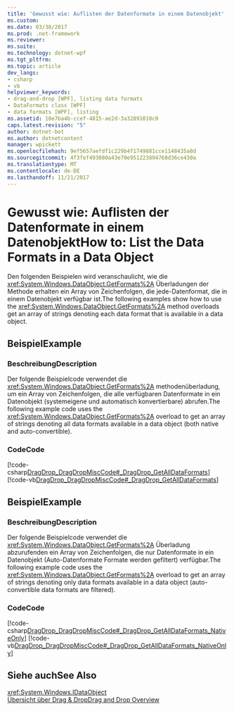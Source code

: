 ```yaml
---
title: 'Gewusst wie: Auflisten der Datenformate in einem Datenobjekt'
ms.custom: 
ms.date: 03/30/2017
ms.prod: .net-framework
ms.reviewer: 
ms.suite: 
ms.technology: dotnet-wpf
ms.tgt_pltfrm: 
ms.topic: article
dev_langs:
- csharp
- vb
helpviewer_keywords:
- drag-and-drop [WPF], listing data formats
- DataFormats class [WPF]
- data formats [WPF], listing
ms.assetid: 18e7ba4b-ccef-4815-ae2d-3a32891010c0
caps.latest.revision: "5"
author: dotnet-bot
ms.author: dotnetcontent
manager: wpickett
ms.openlocfilehash: 9ef5657aefdf1c229b4f1749881cce1148435a8d
ms.sourcegitcommit: 4f3fef493080a43e70e951223894768d36ce430a
ms.translationtype: MT
ms.contentlocale: de-DE
ms.lasthandoff: 11/21/2017
---
```

# <a name="how-to-list-the-data-formats-in-a-data-object"></a><span data-ttu-id="a39d9-102">Gewusst wie: Auflisten der Datenformate in einem Datenobjekt</span><span class="sxs-lookup"><span data-stu-id="a39d9-102">How to: List the Data Formats in a Data Object</span></span>
<span data-ttu-id="a39d9-103">Den folgenden Beispielen wird veranschaulicht, wie die <xref:System.Windows.DataObject.GetFormats%2A> Überladungen der Methode erhalten ein Array von Zeichenfolgen, die jede-Datenformat, die in einem Datenobjekt verfügbar ist.</span><span class="sxs-lookup"><span data-stu-id="a39d9-103">The following examples show how to use the <xref:System.Windows.DataObject.GetFormats%2A> method overloads get an array of strings denoting each data format that is available in a data object.</span></span>  
  
## <a name="example"></a><span data-ttu-id="a39d9-104">Beispiel</span><span class="sxs-lookup"><span data-stu-id="a39d9-104">Example</span></span>  
  
### <a name="description"></a><span data-ttu-id="a39d9-105">Beschreibung</span><span class="sxs-lookup"><span data-stu-id="a39d9-105">Description</span></span>  
 <span data-ttu-id="a39d9-106">Der folgende Beispielcode verwendet die <xref:System.Windows.DataObject.GetFormats%2A> methodenüberladung, um ein Array von Zeichenfolgen, die alle verfügbaren Datenformate in ein Datenobjekt (systemeigene und automatisch konvertierbare) abrufen.</span><span class="sxs-lookup"><span data-stu-id="a39d9-106">The following example code uses the <xref:System.Windows.DataObject.GetFormats%2A> overload to get an array of strings denoting all data formats available in a data object (both native and auto-convertible).</span></span>  
  
### <a name="code"></a><span data-ttu-id="a39d9-107">Code</span><span class="sxs-lookup"><span data-stu-id="a39d9-107">Code</span></span>  
 [!code-csharp[DragDrop_DragDropMiscCode#_DragDrop_GetAllDataFormats](../../../../samples/snippets/csharp/VS_Snippets_Wpf/DragDrop_DragDropMiscCode/CSharp/Window1.xaml.cs#_dragdrop_getalldataformats)]
 [!code-vb[DragDrop_DragDropMiscCode#_DragDrop_GetAllDataFormats](../../../../samples/snippets/visualbasic/VS_Snippets_Wpf/DragDrop_DragDropMiscCode/visualbasic/window1.xaml.vb#_dragdrop_getalldataformats)]  
  
## <a name="example"></a><span data-ttu-id="a39d9-108">Beispiel</span><span class="sxs-lookup"><span data-stu-id="a39d9-108">Example</span></span>  
  
### <a name="description"></a><span data-ttu-id="a39d9-109">Beschreibung</span><span class="sxs-lookup"><span data-stu-id="a39d9-109">Description</span></span>  
 <span data-ttu-id="a39d9-110">Der folgende Beispielcode verwendet die <xref:System.Windows.DataObject.GetFormats%2A> Überladung abzurufenden ein Array von Zeichenfolgen, die nur Datenformate in ein Datenobjekt (Auto-Datenformate Formate werden gefiltert) verfügbar.</span><span class="sxs-lookup"><span data-stu-id="a39d9-110">The following example code uses the <xref:System.Windows.DataObject.GetFormats%2A> overload to get an array of strings denoting only data formats available in a data object (auto-convertible data formats are filtered).</span></span>  
  
### <a name="code"></a><span data-ttu-id="a39d9-111">Code</span><span class="sxs-lookup"><span data-stu-id="a39d9-111">Code</span></span>  
 [!code-csharp[DragDrop_DragDropMiscCode#_DragDrop_GetAllDataFormats_NativeOnly](../../../../samples/snippets/csharp/VS_Snippets_Wpf/DragDrop_DragDropMiscCode/CSharp/Window1.xaml.cs#_dragdrop_getalldataformats_nativeonly)]
 [!code-vb[DragDrop_DragDropMiscCode#_DragDrop_GetAllDataFormats_NativeOnly](../../../../samples/snippets/visualbasic/VS_Snippets_Wpf/DragDrop_DragDropMiscCode/visualbasic/window1.xaml.vb#_dragdrop_getalldataformats_nativeonly)]  
  
## <a name="see-also"></a><span data-ttu-id="a39d9-112">Siehe auch</span><span class="sxs-lookup"><span data-stu-id="a39d9-112">See Also</span></span>  
 <xref:System.Windows.IDataObject>  
 [<span data-ttu-id="a39d9-113">Übersicht über Drag & Drop</span><span class="sxs-lookup"><span data-stu-id="a39d9-113">Drag and Drop Overview</span></span>](../../../../docs/framework/wpf/advanced/drag-and-drop-overview.md)
